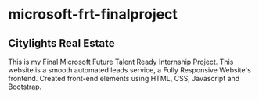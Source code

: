 # microsoft-frt-finalproject
## Citylights Real Estate
This is my Final Microsoft Future Talent Ready Internship Project.
This website is a smooth automated leads service, a Fully Responsive Website's frontend. 
Created front-end elements using HTML, CSS, Javascript and Bootstrap.
